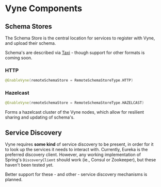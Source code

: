 # Vyne Components

## Schema Stores

The Schema Store is the central location for services to register with Vyne, and upload their schema.

Schema's are described via [Taxi](https://docs.taxilang.org) - though support for other formats is coming soon.

### HTTP

```kotlin
@EnableVyne(remoteSchemaStore = RemoteSchemaStoreType.HTTP)
```

### Hazelcast

```kotlin
@EnableVyne(remoteSchemaStore = RemoteSchemaStoreType.HAZELCAST)
```

Forms a hazelcast cluster of the Vyne nodes, which allow for resilient sharing and updating of schema's.  

## Service Discovery

Vyne requires **some kind** of service discovery to be present, in order for it to look up the services it needs to interact with.  Currently, Eureka is the preferred discovery client.  However, any working implementation of Spring's `DiscoveryClient` should work \(ie., Consul or Zookeeper\), but these haven't been tested yet.

Better support for these - and other - service discovery mechanisms is planned.

